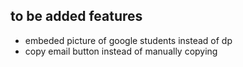 ## to be added features

- embeded picture of google students instead of dp
- copy email button instead of manually copying
